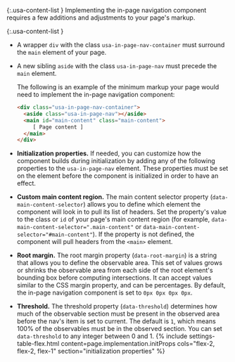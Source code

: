 {:.usa-content-list }
Implementing the in-page navigation component requires a few additions and adjustments to your page's markup.

{:.usa-content-list }
- A wrapper `div` with the class `usa-in-page-nav-container` must surround the `main` element of your page.
- A new sibling `aside` with the class `usa-in-page-nav` must precede the `main` element.

  The following is an example of the minimum markup your page would need to implement the in-page navigation component:

  ```html
  <div class="usa-in-page-nav-container">
    <aside class="usa-in-page-nav"></aside>
    <main id="main-content" class="main-content">
       [ Page content ]
    </main>
  </div>
  ```

- **Initialization properties.** If needed, you can customize how the component builds during initialization by adding any of the following properties to the `usa-in-page-nav` element. These properties must be set on the element before the component is initialized in order to have an effect.
- **Custom main content region.** The main content selector property (`data-main-content-selector`) allows you to define which element the component will look in to pull its list of headers. Set the property's value to the class or `id` of your page's main content region (for example, `data-main-content-selector=".main-content"` or `data-main-content-selector="#main-content"`). If the property is not defined, the component will pull headers from the `<main>` element.
- **Root margin.** The root margin  property (`data-root-margin`) is a string that allows you to define the observable area. This set of values grows or shrinks the observable area from each side of the root element's bounding box before computing intersections. It can accept values similar to the CSS margin property, and can be percentages. By default, the in-page navigation component is set to `0px 0px 0px 0px`.
- **Threshold.** The threshold property (`data-threshold`) determines how much of the observable section must be present in the observed area before the nav's item is set to current. The default is `1`, which means 100% of the observables must be in the observed section. You can set `data-threshold` to any integer between 0 and 1.
{% include settings-table-flex.html
  content=page.implementation.initProps
  cols="flex-2, flex-2, flex-1"
  section="initialization properties"
%}
